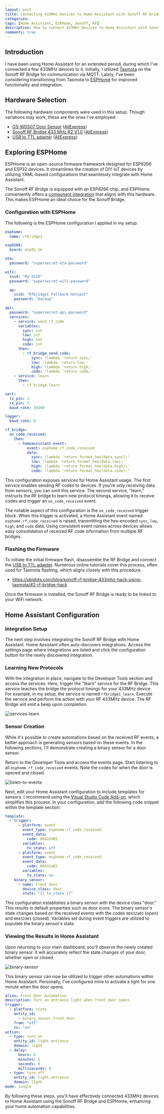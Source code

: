 ```yaml
---
layout: post
title: Connecting 433MHz Devices to Home Assistant with Sonoff RF Bridge
categories:
tags: [Home Assistant, ESPHome, Sonoff, RF]
description: How to connect 433MHz Devices to Home Assistant with Sonoff RF Bridge
comments: true
---
```


## Introduction

I have been using Home Assistant for an extended period, during which I've connected a few 433MHz devices to it. Initially, I utilized [Tasmota](https://tasmota.github.io/) on the Sonoff RF Bridge for communication via MQTT. Lately, I've been considering transitioning from Tasmota to [ESPHome](https://esphome.io/index.html) for improved functionality and integration.

## Hardware Selection

The following hardware components were used in this setup. Though variations may work, these are the ones I've employed:

-   [GS-WDS07 Door Sensor](https://amzn.to/3OwYdSx) ([AliExpress](https://www.aliexpress.com/item/32584419325.html?lan=en&gatewayAdapt=glo2isr&af=54760&dp=7035_1691686672_70caa690203607842c7af840cd4d30a4&cn=1035019x487946677&Afref=Quidco&af=54760&dp=7035_1691686672_70caa690203607842c7af840cd4d30a4&awc=7035_1691686672_70caa690203607842c7af840cd4d30a4&sn=1&aff_fcid=9134abc17c33464d94cbd367c3037033-1691686672852-07451-b8uzCTzW&aff_fsk=b8uzCTzW&aff_platform=promotion&sk=b8uzCTzW&aff_trace_key=9134abc17c33464d94cbd367c3037033-1691686672852-07451-b8uzCTzW&terminal_id=f69303c6420347e0b040e02b4e37cbb9))
-   [Sonoff RF Bridge 433 MHz R2 V1.0](https://amzn.to/3OdLp27) ([AliExpress](https://www.aliexpress.com/item/32825179104.html?lan=en&gatewayAdapt=glo2isr&af=54760&dp=7035_1691686672_70caa690203607842c7af840cd4d30a4&cn=1035019x487946677&Afref=Quidco&af=54760&dp=7035_1691686672_70caa690203607842c7af840cd4d30a4&awc=7035_1691686672_70caa690203607842c7af840cd4d30a4&sn=1&aff_fcid=9134abc17c33464d94cbd367c3037033-1691686672852-07451-b8uzCTzW&aff_fsk=b8uzCTzW&aff_platform=promotion&sk=b8uzCTzW&aff_trace_key=9134abc17c33464d94cbd367c3037033-1691686672852-07451-b8uzCTzW&terminal_id=f69303c6420347e0b040e02b4e37cbb9))
-   [USB to TTL adapter](https://amzn.to/3Ky7wiQ) ([AliExpress](https://www.aliexpress.com/item/1005004742270942.html?lan=en&gatewayAdapt=glo2isr&af=54760&dp=7035_1691686672_70caa690203607842c7af840cd4d30a4&cn=1035019x487946677&Afref=Quidco&af=54760&dp=7035_1691686672_70caa690203607842c7af840cd4d30a4&awc=7035_1691686672_70caa690203607842c7af840cd4d30a4&sn=1&aff_fcid=9134abc17c33464d94cbd367c3037033-1691686672852-07451-b8uzCTzW&aff_fsk=b8uzCTzW&aff_platform=promotion&sk=b8uzCTzW&aff_trace_key=9134abc17c33464d94cbd367c3037033-1691686672852-07451-b8uzCTzW&terminal_id=f69303c6420347e0b040e02b4e37cbb9))

## Exploring ESPHome

ESPHome is an open-source firmware framework designed for ESP8266 and ESP32 devices. It streamlines the creation of DIY IoT devices by utilizing YAML-based configurations that seamlessly integrate with Home Assistant.

The Sonoff RF Bridge is equipped with an ESP8266 chip, and ESPHome conveniently offers a [component integration](https://esphome.io/components/rf_bridge.html) that aligns with this hardware. This makes ESPHome an ideal choice for the Sonoff Bridge.

### Configuration with ESPHome

The following is the ESPHome configuration I applied in my setup:
```yaml
esphome:
  name: rfbridge1

esp8266:
  board: esp01_1m

ota:
  password: "supersecret-ota-password"

wifi:
  ssid: "My-SSID"
  password: "supersecret-wifi-password"

  ap:
    ssid: "Rfbridge1 Fallback Hotspot"
    password: "backup"

api:
  password: "supersecret-api-password"
  services:
    - service: send_rf_code
      variables:
        sync: int
        low: int
        high: int
        code: int
      then:
        - rf_bridge.send_code:
            sync: !lambda 'return sync;'
            low: !lambda 'return low;'
            high: !lambda 'return high;'
            code: !lambda 'return code;'
    - service: learn
      then:
        - rf_bridge.learn

uart:
  tx_pin: 1
  rx_pin: 3
  baud_rate: 19200

logger:
  baud_rate: 0

rf_bridge:
  on_code_received:
    then:
      - homeassistant.event:
          event: esphome.rf_code_received
          data:
            sync: !lambda 'return format_hex(data.sync);'
            low: !lambda 'return format_hex(data.low);'
            high: !lambda 'return format_hex(data.high);'
            code: !lambda 'return format_hex(data.code);'

```

This configuration exposes services for Home Assistant usage. The first service enables sending RF codes to devices. If you're only receiving data from sensors, you can omit this service. The second service, "learn," instructs the RF bridge to learn new protocol timings, allowing it to receive codes and trigger an `on_code_received` event.

The notable aspect of this configuration is the `on_code_received` trigger block. When this trigger is activated, a Home Assistant event named `esphome.rf_code_received` is raised, transmitting the hex-encoded `sync`, `low`, `high`, and `code` data. Using consistent event names across devices allows easy consolidation of received RF code information from multiple RF bridges.

### Flashing the Firmware

To initiate the initial firmware flash, disassemble the RF Bridge and connect the [USB to TTL adapter](https://chat.openai.com/?model=text-davinci-002-render-sha#hardware). Numerous online tutorials cover this process, often used for Tasmota flashing, which aligns closely with this procedure.

-   <https://ubidots.com/blog/sonoff-rf-bridge-433mhz-hack-using-tasmota/#2-rf-bridge-hack>

Once the firmware is installed, the Sonoff RF Bridge is ready to be linked to your WiFi network.

## Home Assistant Configuration

### Integration Setup

The next step involves integrating the Sonoff RF Bridge with Home Assistant. Home Assistant often auto-discovers integrations. Access the settings page where integrations are listed and click the configuration button for the newly discovered integration.

### Learning New Protocols

With the integration in place, navigate to the Developer Tools section and access the services. Here, trigger the "learn" service for the RF Bridge. This service teaches the bridge the protocol timings for your 433MHz device. For example, in my setup, the service is named `rfbridge1_learn`. Execute the service and perform the action with your RF 433MHz device. The RF Bridge will emit a beep upon completion.

![services-learn]

### Sensor Creation

While it's possible to create automations based on the received RF events, a better approach is generating sensors based on these events. In the following sections, I'll demonstrate creating a binary sensor for a door sensor.

Return to the Developer Tools and access the events page. Start listening to all `esphome.rf_code_received` events. Note the codes for when the door is opened and closed.

![listen-to-events]

Next, edit your Home Assistant configuration to include templates for sensors. I recommend using the [Visual Studio Code Add-on](https://community.home-assistant.io/t/home-assistant-community-add-on-visual-studio-code/107863), which simplifies this process. In your configuration, add the following code snippet within the template section:

```yaml
template:
  - trigger:
      - platform: event
        event_type: esphome.rf_code_received
        event_data:
          code: 00432d01
        variables:
          to_state: off
      - platform: event
        event_type: esphome.rf_code_received
        event_data:
          code: 00432a02
        variables:
          to_state: on
    binary_sensor:
      - name: Front door
        device_class: door
        state: "{{ to_state }}"

```

This configuration establishes a binary sensor with the device class "door." This results in default properties such as door icons. The binary sensor's state changes based on the received events with the codes `00432a02` (open) and `00432d01` (closed). Variables set during event triggers are utilized to populate the binary sensor's state.

### Viewing the Results in Home Assistant

Upon returning to your main dashboard, you'll observe the newly created binary sensor. It will accurately reflect the state changes of your door, whether open or closed.

![binary-sensor]

This binary sensor can now be utilized to trigger other automations within Home Assistant. Personally, I've configured mine to activate a light for one minute when the door opens.

```yaml
alias: Front Door Automation
description: Turn on entrance light when front door opens
trigger:
  - platform: state
    entity_id:
      - binary_sensor.front_door
    from: "off"
    to: "on"
action:
  - type: turn_on
    entity_id: light.entrance
    domain: light
  - delay:
      hours: 0
      minutes: 1
      seconds: 0
      milliseconds: 0
  - type: turn_off
    entity_id: light.entrance
    domain: light
mode: single

```

By following these steps, you'll have effectively connected 433MHz devices to Home Assistant using the Sonoff RF Bridge and ESPHome, enhancing your home automation capabilities.


[services-learn]: \assets\posts\2023-08-10-connecting-433mhz-devices-to-home-assistant-with-sonoff-rf-bridge\services-learn.png "Home Assistant - Learn Service"

[listen-to-events]: \assets\posts\2023-08-10-connecting-433mhz-devices-to-home-assistant-with-sonoff-rf-bridge\listen-to-events.png "Home Assistant - Listen to Events"

[binary-sensor]: \assets\posts\2023-08-10-connecting-433mhz-devices-to-home-assistant-with-sonoff-rf-bridge\binary-sensor.png "Binary Sensor"
